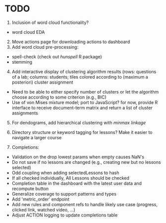 TODO
====

1.  Inclusion of word cloud functionality?
  -   word cloud EDA
2.  Move actions page for downloading actions to dashboard
3.  Add word cloud pre-processing:
  -    spell-check (check out *hunspell* R package)
  -    stemming 
4.  Add interactive display of clustering algorithm results (rows: questions of a lab; columns: students; tiles colored according to (maximum a posteriori) cluster assignment 
  -   Need to be able to either specify number of clusters or let the algorithm choose according to some criterion (e.g., BIC)
  -   Use of von Mises mixture model; port to JavaScript? for now, provide R interface to receive document-term matrix and return a list of cluster assignments
5.  For dendograms, add hierarchical clustering with *minmax linkage*
6.  Directory structure or keyword tagging for lessons? Make it easier to navigate a larger course

7. Completions:
  -   Validation on the drop lowest params when empty causes NaN's
  -   Do not save if no lessons are changed (e.g., creating new but no lessons selected)
  -   Odd coupling when adding selectedLessons to hash
  -   If all checked individually, All Lessons should be checked
  -   Completion table in the dashboard with the latest user data and recompute button
  -   Generalize coverage to support patterns and types
  -   Add 'metric_order' endpoint
  -   Add new rules and component refs to handle likely use case (progress, clicked link, watched video, ...)
  -   Adjust ACTION logging to update completions table
